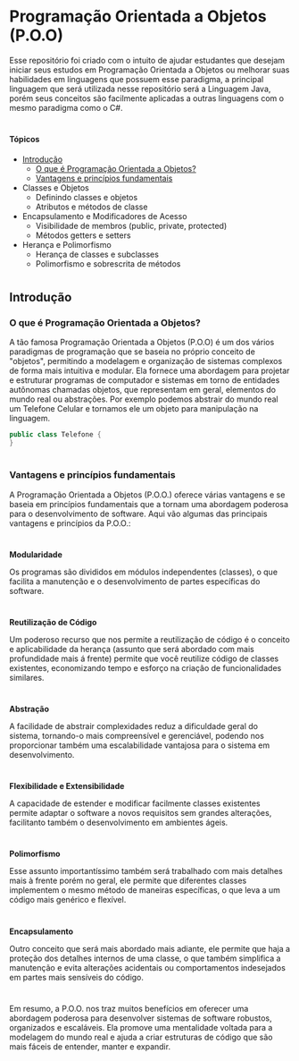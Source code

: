# Programação Orientada a Objetos (P.O.O) 

Esse repositório foi criado com o intuito de ajudar estudantes que desejam
iniciar seus estudos em Programação Orientada a Objetos ou melhorar suas 
habilidades em linguagens que possuem esse paradigma, a principal linguagem
que será utilizada nesse repositório será a Linguagem Java, porém seus conceitos
são facilmente aplicadas a outras linguagens com o mesmo paradigma como o C#.

#

#### Tópicos
* [Introdução](#intro)
  *  [O que é Programação Orientada a Objetos?](#poo)
  *  [Vantagens e princípios fundamentais](#fundamentos)
* Classes e Objetos
  * Definindo classes e objetos
  * Atributos e métodos de classe
* Encapsulamento e Modificadores de Acesso
  * Visibilidade de membros (public, private, protected)
  * Métodos getters e setters
* Herança e Polimorfismo
  * Herança de classes e subclasses
  * Polimorfismo e sobrescrita de métodos

#

## <a name="intro">Introdução</a>

### <a name="poo">O que é Programação Orientada a Objetos?</a>

A tão famosa Programação Orientada a Objetos (P.O.O) é um dos vários paradigmas de
programação que se baseia no próprio conceito de "objetos", permitindo a modelagem
e organização de sistemas complexos de forma mais intuitiva e modular. Ela fornece
uma abordagem para projetar e estruturar programas de computador e sistemas em torno
de entidades autônomas chamadas objetos, que representam em geral, elementos do mundo
real ou abstrações. Por exemplo podemos abstrair do mundo real um Telefone Celular e
tornamos ele um objeto para manipulação na linguagem.

```java
public class Telefone {
}
```

#

### <a name="fundamentos">Vantagens e princípios fundamentais</a>

A Programação Orientada a Objetos (P.O.O.) oferece várias vantagens e se baseia em 
princípios fundamentais que a tornam uma abordagem poderosa para o desenvolvimento 
de software. Aqui vão algumas das principais vantagens e princípios da P.O.O.:

#

**Modularidade**

Os programas são divididos em módulos independentes (classes), o que facilita 
a manutenção e o desenvolvimento de partes específicas do software.

#

**Reutilização de Código**

Um poderoso recurso que nos permite a reutilização de código é o conceito e 
aplicabilidade da herança (assunto que será abordado com mais profundidade mais 
á frente) permite que você reutilize código de classes existentes, 
economizando tempo e esforço na criação de funcionalidades similares.

#

**Abstração**

 A facilidade de abstrair complexidades reduz a dificuldade geral do sistema, 
 tornando-o mais compreensível e gerenciável, podendo nos proporcionar também
 uma escalabilidade vantajosa para o sistema em desenvolvimento.

 #

 **Flexibilidade e Extensibilidade**

 A capacidade de estender e modificar facilmente classes existentes permite adaptar 
 o software a novos requisitos sem grandes alterações, facilitanto também o desenvolvimento
 em ambientes ágeis.

 #

**Polimorfismo**

Esse assunto importantíssimo também será trabalhado com mais detalhes mais à frente
porém no geral, ele permite que diferentes classes implementem o mesmo método de maneiras 
específicas, o que leva a um código mais genérico e flexível.

#

**Encapsulamento**

 Outro conceito que será mais abordado mais adiante, ele permite que haja a proteção dos 
 detalhes internos de uma classe, o que também simplifica a manutenção e evita alterações 
 acidentais ou comportamentos indesejados em partes mais sensíveis do código.

#

Em resumo, a P.O.O. nos traz muitos benefícios em oferecer uma abordagem poderosa para 
desenvolver sistemas de software robustos, organizados e escaláveis. Ela promove uma 
mentalidade voltada para a modelagem do mundo real e ajuda a criar estruturas de código 
que são mais fáceis de entender, manter e expandir.
